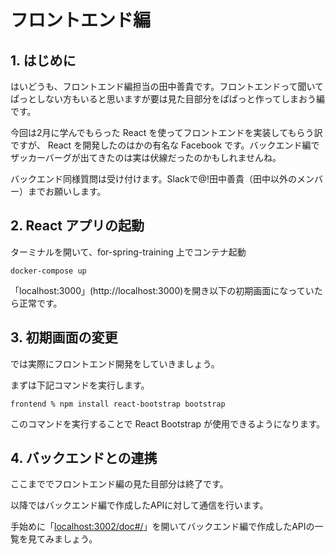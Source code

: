 # フロントエンド編

## 1. はじめに

はいどうも、フロントエンド編担当の田中善貴です。フロントエンドって聞いてぱっとしない方もいると思いますが要は見た目部分をぱぱっと作ってしまおう編です。

今回は2月に学んでもらった React を使ってフロントエンドを実装してもらう訳ですが、 React を開発したのはかの有名な Facebook です。バックエンド編でザッカーバーグが出てきたのは実は伏線だったのかもしれませんね。

バックエンド同様質問は受け付けます。Slackで@!田中善貴（田中以外のメンバー）までお願いします。

## 2. React アプリの起動

ターミナルを開いて、for-spring-training 上でコンテナ起動

```
docker-compose up
```

「localhost:3000」(http://localhost:3000)を開き以下の初期画面になっていたら正常です。

## 3. 初期画面の変更

では実際にフロントエンド開発をしていきましょう。

まずは下記コマンドを実行します。

```
frontend % npm install react-bootstrap bootstrap
```

このコマンドを実行することで React Bootstrap が使用できるようになります。

## 4. バックエンドとの連携

ここまででフロントエンド編の見た目部分は終了です。

以降ではバックエンド編で作成したAPIに対して通信を行います。

手始めに「[localhost:3002/doc#/](http://localhost:3002/doc#/ )」を開いてバックエンド編で作成したAPIの一覧を見てみましょう。